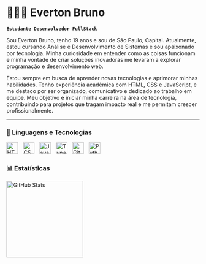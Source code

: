 # 👨🏾‍💻 Everton Bruno

**`Estudante Desenvolvedor FullStack`**

Sou Everton Bruno, tenho 19 anos e sou de São Paulo, Capital. Atualmente, estou cursando Análise e Desenvolvimento de Sistemas e sou apaixonado por tecnologia. Minha curiosidade em entender como as coisas funcionam e minha vontade de criar soluções inovadoras me levaram a explorar programação e desenvolvimento web.

Estou sempre em busca de aprender novas tecnologias e aprimorar minhas habilidades. Tenho experiência acadêmica com HTML, CSS e JavaScript, e me destaco por ser organizado, comunicativo e dedicado ao trabalho em equipe. Meu objetivo é iniciar minha carreira na área de tecnologia, contribuindo para projetos que tragam impacto real e me permitam crescer profissionalmente.


---

### 🤖 Linguagens e Tecnologias

<img 
    align="left" 
    alt="HTML"
    title="HTML" 
    width="30px" 
    style="padding-right: 10px;" 
    src="https://cdn.jsdelivr.net/gh/devicons/devicon@latest/icons/html5/html5-original.svg" 
/>
<img 
    align="left" 
    alt="CSS" 
    title="CSS"
    width="30px" 
    style="padding-right: 10px;" 
    src="https://cdn.jsdelivr.net/gh/devicons/devicon@latest/icons/css3/css3-original.svg" 
/>
<img 
    align="left" 
    alt="JavaScript" 
    title="JavaScript"
    width="30px" 
    style="padding-right: 10px;" 
    src="https://cdn.jsdelivr.net/gh/devicons/devicon@latest/icons/javascript/javascript-original.svg" 
/>
<img 
    align="left" 
    alt="TypeScript"
    title="TypeScript" 
    width="30px" 
    style="padding-right: 10px;" 
    src="https://cdn.jsdelivr.net/gh/devicons/devicon@latest/icons/typescript/typescript-original.svg" 
/>

<img 
    align="left" 
    alt="Git" 
    title="Git"
    width="30px" 
    style="padding-right: 10px;" 
    src="https://cdn.jsdelivr.net/gh/devicons/devicon@latest/icons/git/git-original.svg" 
/>
<img 
    align="left" 
    alt="Python" 
    title="Python"
    width="30px" 
    style="padding-right: 10px;" 
    src="https://cdn.jsdelivr.net/gh/devicons/devicon@latest/icons/python/python-original.svg" 
/>

<br/>
<br/>

### 📊 Estatísticas


<img 
      align="left" 
      alt="GitHub Stats" 
      height="200" 
      src="https://github-readme-stats.vercel.app/api/top-langs/?username=EvertonSalles&theme=tokyonight&layout=compact&custom_title=Tecnologias&langs_count=9" 
  />

</p>
